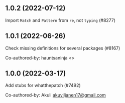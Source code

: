 ## 1.0.2 (2022-07-12)

Import `Match` and `Pattern` from `re`, not `typing` (#8277)

## 1.0.1 (2022-06-26)

Check missing definitions for several packages (#8167)

Co-authored-by: hauntsaninja <>

## 1.0.0 (2022-03-17)

Add stubs for whatthepatch (#7492)

Co-authored-by: Akuli <akuviljanen17@gmail.com>


